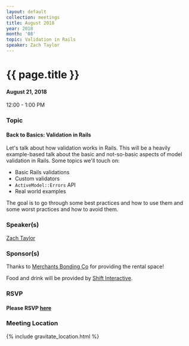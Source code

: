 ```yaml
---
layout: default
collection: meetings
title: August 2018
year: 2018
month: '08'
topic: Validation in Rails
speaker: Zach Taylor
---
```


# {{ page.title }}

#### August 21, 2018
12:00 - 1:00 PM

### Topic

#### Back to Basics: Validation in Rails

Let's talk about how validation works in Rails. This will be a
heavily example-based talk about the basic and not-so-basic aspects
of model validation in Rails. Some topics we'll touch on:

* Basic Rails validations
* Custom validators
* `ActiveModel::Errors` API
* Real world examples

The goal is to go through some best practices and how to use them and some
worst practices and how to avoid them.

### Speaker(s)

[Zach Taylor](https://twitter.com/ZTofficial)

### Sponsor(s)

Thanks to [Merchants Bonding Co](https://www.merchantsbonding.com) for providing the rental space!

Food and drink will be provided by [Shift Interactive](https://shiftdsm.com).

### RSVP

#### Please RSVP [here](https://iowaruby-aug-2018.eventbrite.com)

### Meeting Location
{% include gravitate_location.html %}
